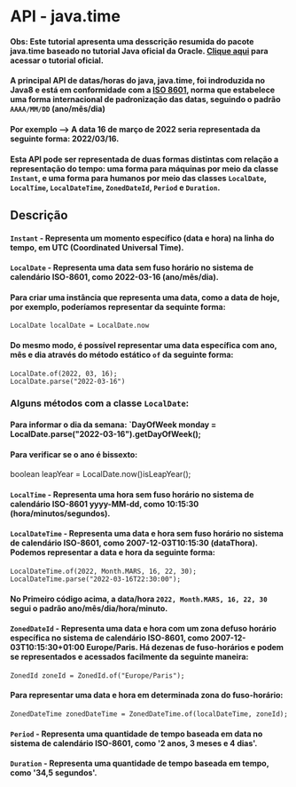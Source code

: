 # **API - java.time**

#### Obs: Este tutorial apresenta uma desscrição resumida do pacote java.time baseado no tutorial Java oficial da Oracle. [Clique aqui](https://docs.oracle.com/javase/tutorial/datetime/index.html) para acessar o tutorial oficial.

#### A principal API de datas/horas do java, java.time, foi indroduzida no Java8 e está em conformidade com a [ISO 8601](https://www.iso.org/iso-8601-date-and-time-format.html), norma que estabelece uma forma internacional de padronização das datas, seguindo o padrão `AAAA/MM/DD` (ano/mês/dia)

#### **Por exemplo** --> A data 16 de março de 2022 seria representada da seguinte forma: 2022/03/16.

#### Esta API pode ser representada de duas formas distintas com relação a representação do tempo: uma forma para máquinas por meio da classe `Instant`, e uma forma para humanos por meio das classes `LocalDate`, `LocalTime`, `LocalDateTime`, `ZonedDateId`, `Period` e `Duration`.

## **Descrição**

#### `Instant` - Representa um momento específico (data e hora) na linha do tempo, em UTC (Coordinated Universal Time).

#### `LocalDate` - Representa uma data sem fuso horário no sistema de calendário ISO-8601, como 2022-03-16 (ano/mês/dia).
#### Para criar uma instância que representa uma data, como a data de hoje, por exemplo, poderíamos representar da sequinte forma: 
```
LocalDate localDate = LocalDate.now
```
#### Do mesmo modo, é possível representar uma data específica com ano, mês e dia através do método estático `of` da seguinte forma:
```
LocalDate.of(2022, 03, 16);
LocalDate.parse("2022-03-16")
```
### Alguns métodos com a classe `LocalDate`:
#### Para informar o dia da semana: `DayOfWeek monday = LocalDate.parse("2022-03-16").getDayOfWeek();
#### Para verificar se o ano é bissexto: 
boolean leapYear = LocalDate.now()isLeapYear();

#### `LocalTime` - Representa uma hora sem fuso horário no sistema de calendário ISO-8601 yyyy-MM-dd, como 10:15:30 (hora/minutos/segundos).

#### `LocalDateTime` - Representa uma data e hora sem fuso horário no sistema de calendário ISO-8601, como 2007-12-03T10:15:30 (data**T**hora). Podemos representar a data e hora da seguinte forma:
```
LocalDateTime.of(2022, Month.MARS, 16, 22, 30);
LocalDateTime.parse("2022-03-16T22:30:00");
```
#### No Primeiro código acima, a data/hora `2022, Month.MARS, 16, 22, 30` segui o padrão ano/mês/dia/hora/minuto.

#### `ZonedDateId` - Representa uma data e hora com um zona defuso horário específica no sistema de calendário ISO-8601, como 2007-12-03T10:15:30+01:00 Europe/Paris. Há dezenas de fuso-horários e podem se representados e acessados facilmente da seguinte maneira:
```
ZonedId zoneId = ZonedId.of("Europe/Paris");
```
#### Para representar uma data e hora em determinada zona do fuso-horário:
```
ZonedDateTime zonedDateTime = ZonedDateTime.of(localDateTime, zoneId);
```

#### `Period` - Representa uma quantidade de tempo baseada em data no sistema de calendário ISO-8601, como '2 anos, 3 meses e 4 dias'.

#### `Duration` - Representa uma quantidade de tempo baseada em tempo, como '34,5 segundos'.

